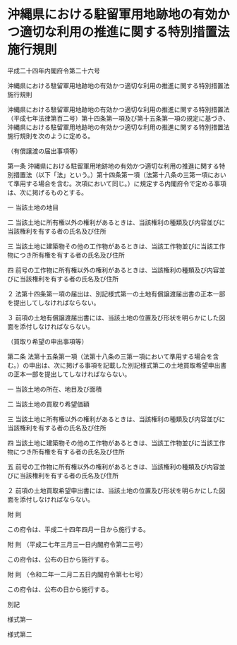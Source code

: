 # 沖縄県における駐留軍用地跡地の有効かつ適切な利用の推進に関する特別措置法施行規則

平成二十四年内閣府令第二十六号

沖縄県における駐留軍用地跡地の有効かつ適切な利用の推進に関する特別措置法施行規則

沖縄県における駐留軍用地跡地の有効かつ適切な利用の推進に関する特別措置法（平成七年法律第百二号）第十四条第一項及び第十五条第一項の規定に基づき、沖縄県における駐留軍用地跡地の有効かつ適切な利用の推進に関する特別措置法施行規則を次のように定める。

（有償譲渡の届出事項等）

第一条 沖縄県における駐留軍用地跡地の有効かつ適切な利用の推進に関する特別措置法（以下「法」という。）第十四条第一項（法第十八条の三第一項において準用する場合を含む。次項において同じ。）に規定する内閣府令で定める事項は、次に掲げるものとする。

一 当該土地の地目

二 当該土地に所有権以外の権利があるときは、当該権利の種類及び内容並びに当該権利を有する者の氏名及び住所

三 当該土地に建築物その他の工作物があるときは、当該工作物並びに当該工作物につき所有権を有する者の氏名及び住所

四 前号の工作物に所有権以外の権利があるときは、当該権利の種類及び内容並びに当該権利を有する者の氏名及び住所

２ 法第十四条第一項の届出は、別記様式第一の土地有償譲渡届出書の正本一部を提出してしなければならない。

３ 前項の土地有償譲渡届出書には、当該土地の位置及び形状を明らかにした図面を添付しなければならない。

（買取り希望の申出事項等）

第二条 法第十五条第一項（法第十八条の三第一項において準用する場合を含む。）の申出は、次に掲げる事項を記載した別記様式第二の土地買取希望申出書の正本一部を提出してしなければならない。

一 当該土地の所在、地目及び面積

二 当該土地の買取り希望価額

三 当該土地に所有権以外の権利があるときは、当該権利の種類及び内容並びに当該権利を有する者の氏名及び住所

四 当該土地に建築物その他の工作物があるときは、当該工作物並びに当該工作物につき所有権を有する者の氏名及び住所

五 前号の工作物に所有権以外の権利があるときは、当該権利の種類及び内容並びに当該権利を有する者の氏名及び住所

２ 前項の土地買取希望申出書には、当該土地の位置及び形状を明らかにした図面を添付しなければならない。

附 則

この府令は、平成二十四年四月一日から施行する。

附 則 （平成二七年三月三一日内閣府令第二三号）

この府令は、公布の日から施行する。

附 則 （令和二年一二月二五日内閣府令第七七号）

この府令は、公布の日から施行する。

別記

様式第一

[](/./pict/2JH00000001969.pdf)

様式第二

[](/./pict/2JH00000001970.pdf)
